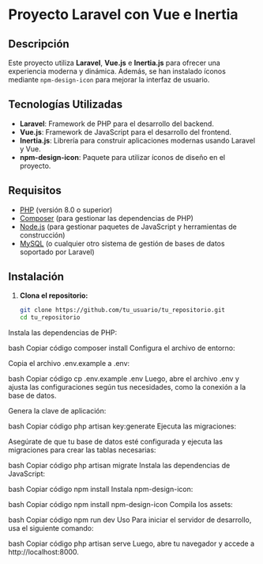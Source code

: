 # Proyecto Laravel con Vue e Inertia

## Descripción

Este proyecto utiliza **Laravel**, **Vue.js** e **Inertia.js** para ofrecer una experiencia moderna y dinámica. Además, se han instalado íconos mediante `npm-design-icon` para mejorar la interfaz de usuario.

## Tecnologías Utilizadas

- **Laravel**: Framework de PHP para el desarrollo del backend.
- **Vue.js**: Framework de JavaScript para el desarrollo del frontend.
- **Inertia.js**: Librería para construir aplicaciones modernas usando Laravel y Vue.
- **npm-design-icon**: Paquete para utilizar íconos de diseño en el proyecto.

## Requisitos

- [PHP](https://www.php.net/) (versión 8.0 o superior)
- [Composer](https://getcomposer.org/) (para gestionar las dependencias de PHP)
- [Node.js](https://nodejs.org/) (para gestionar paquetes de JavaScript y herramientas de construcción)
- [MySQL](https://www.mysql.com/) (o cualquier otro sistema de gestión de bases de datos soportado por Laravel)

## Instalación

1. **Clona el repositorio:**

   ```bash
   git clone https://github.com/tu_usuario/tu_repositorio.git
   cd tu_repositorio
Instala las dependencias de PHP:

bash
Copiar código
composer install
Configura el archivo de entorno:

Copia el archivo .env.example a .env:

bash
Copiar código
cp .env.example .env
Luego, abre el archivo .env y ajusta las configuraciones según tus necesidades, como la conexión a la base de datos.

Genera la clave de aplicación:

bash
Copiar código
php artisan key:generate
Ejecuta las migraciones:

Asegúrate de que tu base de datos esté configurada y ejecuta las migraciones para crear las tablas necesarias:

bash
Copiar código
php artisan migrate
Instala las dependencias de JavaScript:

bash
Copiar código
npm install
Instala npm-design-icon:

bash
Copiar código
npm install npm-design-icon
Compila los assets:

bash
Copiar código
npm run dev
Uso
Para iniciar el servidor de desarrollo, usa el siguiente comando:

bash
Copiar código
php artisan serve
Luego, abre tu navegador y accede a http://localhost:8000.
